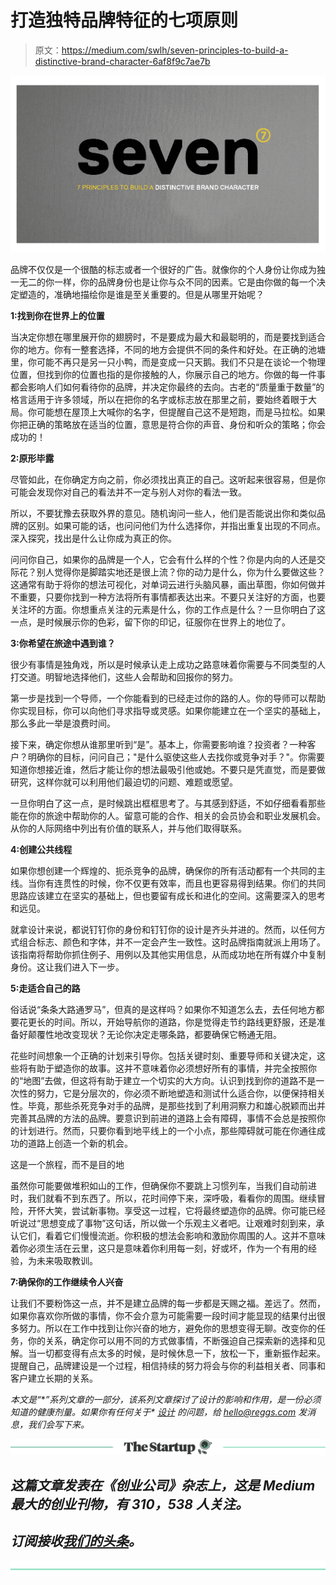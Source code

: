 # 打造独特品牌特征的七项原则

> 原文：<https://medium.com/swlh/seven-principles-to-build-a-distinctive-brand-character-6af8f9c7ae7b>

![](img/3fc01490e55a200af3139ca0ea09afae.png)

品牌不仅仅是一个很酷的标志或者一个很好的广告。就像你的个人身份让你成为独一无二的你一样，你的品牌身份也是让你与众不同的因素。它是由你做的每一个决定塑造的，准确地描绘你是谁是至关重要的。但是从哪里开始呢？

**1:找到你在世界上的位置**

当决定你想在哪里展开你的翅膀时，不是要成为最大和最聪明的，而是要找到适合你的地方。你有一整套选择，不同的地方会提供不同的条件和好处。在正确的池塘里，你可能不再只是另一只小鸭，而是变成一只天鹅。我们不只是在谈论一个物理位置，但找到你的位置也指的是你接触的人，你展示自己的地方。你做的每一件事都会影响人们如何看待你的品牌，并决定你最终的去向。古老的“质量重于数量”的格言适用于许多领域，所以在把你的名字或标志放在那里之前，要始终着眼于大局。你可能想在屋顶上大喊你的名字，但提醒自己这不是短跑，而是马拉松。如果你把正确的策略放在适当的位置，意思是符合你的声音、身份和听众的策略；你会成功的！

**2:原形毕露**

尽管如此，在你确定方向之前，你必须找出真正的自己。这听起来很容易，但是你可能会发现你对自己的看法并不一定与别人对你的看法一致。

所以，不要犹豫去获取外界的意见。随机询问一些人，他们是否能说出你和类似品牌的区别。如果可能的话，也问问他们为什么选择你，并指出重复出现的不同点。深入探究，找出是什么让你成为真正的你。

问问你自己，如果你的品牌是一个人，它会有什么样的个性？你是内向的人还是交际花？别人觉得你是脚踏实地还是很上流？你的动力是什么，你为什么要做这些？这通常有助于将你的想法可视化，对单词云进行头脑风暴，画出草图，你如何做并不重要，只要你找到一种方法将所有事情都表达出来。不要只关注好的方面，也要关注坏的方面。你想重点关注的元素是什么，你的工作点是什么？一旦你明白了这一点，是时候展示你的色彩，留下你的印记，征服你在世界上的地位了。

**3:你希望在旅途中遇到谁？**

很少有事情是独角戏，所以是时候承认走上成功之路意味着你需要与不同类型的人打交道。明智地选择他们，这些人会帮助和回报你的努力。

第一步是找到一个导师，一个你能看到的已经走过你的路的人。你的导师可以帮助你实现目标，你可以向他们寻求指导或灵感。如果你能建立在一个坚实的基础上，那么多此一举是浪费时间。

接下来，确定你想从谁那里听到“是”。基本上，你需要影响谁？投资者？一种客户？明确你的目标，问问自己；"是什么驱使这些人去找你或竞争对手？"。你需要知道你想接近谁，然后才能让你的想法最吸引他或她。不要只是凭直觉，而是要做研究，这样你就可以利用他们最迫切的问题、难题或愿望。

一旦你明白了这一点，是时候跳出框框思考了。与其感到舒适，不如仔细看看那些能在你的旅途中帮助你的人。留意可能的合作、相关的会员协会和职业发展机会。从你的人际网络中列出有价值的联系人，并与他们取得联系。

**4:创建公共线程**

如果你想创建一个辉煌的、扼杀竞争的品牌，确保你的所有活动都有一个共同的主线。当你有连贯性的时候，你不仅更有效率，而且也更容易得到结果。你们的共同思路应该建立在坚实的基础上，但也要留有成长和进化的空间。这需要深入的思考和远见。

就拿设计来说，都说钉钉你的身份和钉钉你的设计是齐头并进的。然而，以任何方式组合标志、颜色和字体，并不一定会产生一致性。这时品牌指南就派上用场了。该指南将帮助你抓住例子、用例以及其他实用信息，从而成功地在所有媒介中复制身份。这让我们进入下一步。

**5:走适合自己的路**

俗话说“条条大路通罗马”，但真的是这样吗？如果你不知道怎么去，去任何地方都要花更长的时间。所以，开始导航你的道路，你是觉得走节约路线更舒服，还是准备好颠覆性地改变现状？无论你决定走哪条路，都要确保它畅通无阻。

花些时间想象一个正确的计划来引导你。包括关键时刻、重要导师和关键决定，这些将有助于塑造你的故事。这并不意味着你必须想好所有的事情，并完全按照你的“地图”去做，但这将有助于建立一个切实的大方向。认识到找到你的道路不是一次性的努力，它是分层次的，你必须不断地塑造和测试什么适合你，以便保持相关性。毕竟，那些杀死竞争对手的品牌，是那些找到了利用洞察力和雄心脱颖而出并完善其品牌的方法的品牌。要意识到前进的道路上会有障碍，事情不会总是按照你的计划进行。然而，只要你看到地平线上的一个小点，那些障碍就可能在你通往成功的道路上创造一个新的机会。

这是一个旅程，而不是目的地

虽然你可能要做堆积如山的工作，但确保你不要跳上习惯列车，当我们自动前进时，我们就看不到东西了。所以，花时间停下来，深呼吸，看看你的周围。继续冒险，开怀大笑，尝试新事物。享受这一过程，它将最终塑造你的品牌。你可能已经听说过“思想变成了事物”这句话，所以做一个乐观主义者吧。让艰难时刻到来，承认它们，看着它们慢慢流逝。你积极的想法会影响和激励你周围的人。这并不意味着你必须生活在云里，这只是意味着你利用每一刻，好或坏，作为一个有用的经验，为未来吸取教训。

**7:确保你的工作继续令人兴奋**

让我们不要粉饰这一点，并不是建立品牌的每一步都是天赐之福。差远了。然而，如果你喜欢你所做的事情，你不会介意为可能需要一段时间才能显现的结果付出很多努力。所以在工作中找到让你兴奋的地方，避免你的思想变得无聊。改变你的任务，你的关系，确定你可以用不同的方式做事情，不断强迫自己探索新的选择和见解。当一切都变得有点太多的时候，是时候休息一下，放松一下，重新振作起来。提醒自己，品牌建设是一个过程，相信持续的努力将会与你的利益相关者、同事和客户建立长期的关系。

*本文是“*[](/@reggs/)**”系列文章的一部分，该系列文章探讨了设计的影响和作用，是一份必须知道的健康剂量。如果你有任何关于* [*设计*](http://reggs.com) *的问题，给 hello@reggs.com 发消息，我们会写下来。**

*[![](img/308a8d84fb9b2fab43d66c117fcc4bb4.png)](https://medium.com/swlh)*

## *这篇文章发表在《创业公司》杂志上，这是 Medium 最大的创业刊物，有 310，538 人关注。*

## *订阅接收[我们的头条](http://growthsupply.com/the-startup-newsletter/)。*

*[![](img/b0164736ea17a63403e660de5dedf91a.png)](https://medium.com/swlh)*